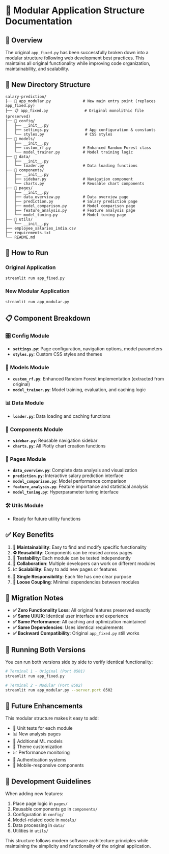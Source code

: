 # 📁 Modular Application Structure Documentation

## 🎯 Overview
The original `app_fixed.py` has been successfully broken down into a modular structure following web development best practices. This maintains all original functionality while improving code organization, maintainability, and scalability.

## 📂 New Directory Structure

```
salary-prediction/
├── 🚀 app_modular.py              # New main entry point (replaces app_fixed.py)
├── 📋 app_fixed.py                # Original monolithic file (preserved)
├── 📁 config/
│   ├── __init__.py
│   ├── settings.py                # App configuration & constants
│   └── styles.py                  # CSS styles
├── 📁 models/
│   ├── __init__.py
│   ├── custom_rf.py              # Enhanced Random Forest class
│   └── model_trainer.py          # Model training logic
├── 📁 data/
│   ├── __init__.py
│   └── loader.py                 # Data loading functions
├── 📁 components/
│   ├── __init__.py
│   ├── sidebar.py                # Navigation component
│   └── charts.py                 # Reusable chart components
├── 📁 pages/
│   ├── __init__.py
│   ├── data_overview.py          # Data overview page
│   ├── prediction.py             # Salary prediction page
│   ├── model_comparison.py       # Model comparison page
│   ├── feature_analysis.py       # Feature analysis page
│   └── model_tuning.py           # Model tuning page
├── 📁 utils/
│   └── __init__.py
├── employee_salaries_india.csv
├── requirements.txt
└── README.md
```

## 🔧 How to Run

### Original Application
```bash
streamlit run app_fixed.py
```

### New Modular Application  
```bash
streamlit run app_modular.py
```

## 📋 Component Breakdown

### 🎛️ **Config Module**
- **`settings.py`**: Page configuration, navigation options, model parameters
- **`styles.py`**: Custom CSS styles and themes

### 🤖 **Models Module**  
- **`custom_rf.py`**: Enhanced Random Forest implementation (extracted from original)
- **`model_trainer.py`**: Model training, evaluation, and caching logic

### 📊 **Data Module**
- **`loader.py`**: Data loading and caching functions

### 🧩 **Components Module**
- **`sidebar.py`**: Reusable navigation sidebar
- **`charts.py`**: All Plotly chart creation functions

### 📄 **Pages Module**
- **`data_overview.py`**: Complete data analysis and visualization
- **`prediction.py`**: Interactive salary prediction interface  
- **`model_comparison.py`**: Model performance comparison
- **`feature_analysis.py`**: Feature importance and statistical analysis
- **`model_tuning.py`**: Hyperparameter tuning interface

### 🛠️ **Utils Module**
- Ready for future utility functions

## ✅ Key Benefits

1. **🔧 Maintainability**: Easy to find and modify specific functionality
2. **♻️ Reusability**: Components can be reused across pages
3. **🧪 Testability**: Each module can be tested independently  
4. **👥 Collaboration**: Multiple developers can work on different modules
5. **📈 Scalability**: Easy to add new pages or features
6. **🎯 Single Responsibility**: Each file has one clear purpose
7. **🔗 Loose Coupling**: Minimal dependencies between modules

## 🔄 Migration Notes

- **✅ Zero Functionality Loss**: All original features preserved exactly
- **✅ Same UI/UX**: Identical user interface and experience
- **✅ Same Performance**: All caching and optimization maintained
- **✅ Same Dependencies**: Uses identical requirements
- **✅ Backward Compatibility**: Original `app_fixed.py` still works

## 🚀 Running Both Versions

You can run both versions side by side to verify identical functionality:

```bash
# Terminal 1 - Original (Port 8501)
streamlit run app_fixed.py

# Terminal 2 - Modular (Port 8502) 
streamlit run app_modular.py --server.port 8502
```

## 📝 Future Enhancements

This modular structure makes it easy to add:
- 🧪 Unit tests for each module
- 📊 New analysis pages
- 🤖 Additional ML models  
- 🎨 Theme customization
- 📈 Performance monitoring
- 🔐 Authentication systems
- 📱 Mobile-responsive components

## 🎯 Development Guidelines

When adding new features:
1. Place page logic in `pages/`
2. Reusable components go in `components/`
3. Configuration in `config/`
4. Model-related code in `models/`
5. Data processing in `data/`
6. Utilities in `utils/`

This structure follows modern software architecture principles while maintaining the simplicity and functionality of the original application.